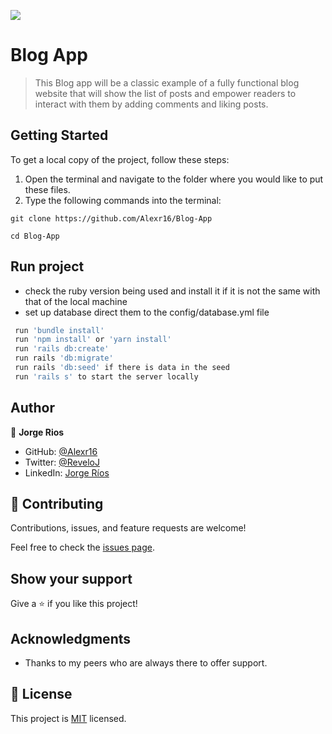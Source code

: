 ![](https://img.shields.io/badge/Microverse-blueviolet)
# Blog App

> This Blog app will be a classic example of a fully functional blog website that will show the list of posts and empower readers to interact with them by adding comments and liking posts.

## Getting Started

To get a local copy of the project, follow these steps: 
1. Open the terminal and navigate to the folder where you would like to put these files.
2. Type the following commands into the terminal: 
 ```
 git clone https://github.com/Alexr16/Blog-App
 ```
 ```
 cd Blog-App
 ```

## Run project

- check the ruby version being used and install it if it is not the same with that of the local machine
- set up database direct them to the config/database.yml file

```bash
 run 'bundle install'
 run 'npm install' or 'yarn install'
 run 'rails db:create'
 run rails 'db:migrate'
 run rails 'db:seed' if there is data in the seed
 run 'rails s' to start the server locally
```


## Author

👤 **Jorge Rios**

- GitHub: [@Alexr16](https://github.com/Alexr16)
- Twitter: [@ReveloJ](https://twitter.com/ReveloJ)
- LinkedIn: [Jorge Ríos](https://www.linkedin.com/in/jorgeriosr/)


## 🤝 Contributing

Contributions, issues, and feature requests are welcome!

Feel free to check the [issues page](https://github.com/Alexr16/Blog-App/issues).

## Show your support

Give a ⭐️ if you like this project!

## Acknowledgments

- Thanks to my peers who are always there to offer support.

## 📝 License

This project is [MIT](./LICENSE) licensed.